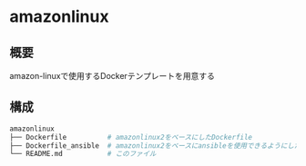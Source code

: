 # amazonlinux

## 概要

amazon-linuxで使用するDockerテンプレートを用意する

## 構成

```sh
amazonlinux
├── Dockerfile          # amazonlinux2をベースにしたDockerfile
├── Dockerfile_ansible  # amazonlinux2をベースにansibleを使用できるようにしたDockerfile
└── README.md           # このファイル
```
